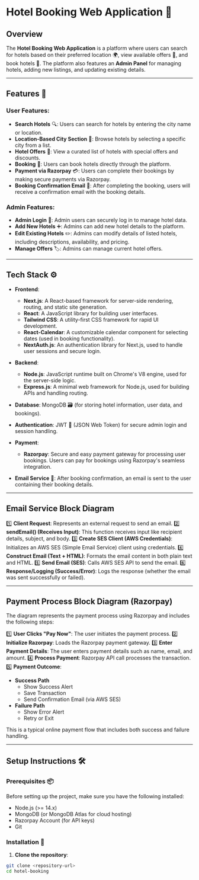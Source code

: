 # Hotel Booking Web Application 🏨

## Overview

The **Hotel Booking Web Application** is a platform where users can search for hotels based on their preferred location 🌍, view available offers 💸, and book hotels 🏨. The platform also features an **Admin Panel** for managing hotels, adding new listings, and updating existing details.

---

## Features 🌟

### User Features:
- **Search Hotels** 🔍: Users can search for hotels by entering the city name or location.
- **Location-Based City Section** 🌆: Browse hotels by selecting a specific city from a list.
- **Hotel Offers** 🎉: View a curated list of hotels with special offers and discounts.
- **Booking** 📅: Users can book hotels directly through the platform.
- **Payment via Razorpay** 💳: Users can complete their bookings by making secure payments via Razorpay.
- **Booking Confirmation Email** 📧: After completing the booking, users will receive a confirmation email with the booking details.

### Admin Features:
- **Admin Login** 🔑: Admin users can securely log in to manage hotel data.
- **Add New Hotels** ➕: Admins can add new hotel details to the platform.
- **Edit Existing Hotels** ✏️: Admins can modify details of listed hotels, including descriptions, availability, and pricing.
- **Manage Offers** 🏷️: Admins can manage current hotel offers.

---

## Tech Stack ⚙️

- **Frontend**:
  - **Next.js**: A React-based framework for server-side rendering, routing, and static site generation.
  - **React**: A JavaScript library for building user interfaces.
  - **Tailwind CSS**: A utility-first CSS framework for rapid UI development.
  - **React-Calendar**: A customizable calendar component for selecting dates (used in booking functionality).
  - **NextAuth.js**: An authentication library for Next.js, used to handle user sessions and secure login.

- **Backend**:
  - **Node.js**: JavaScript runtime built on Chrome's V8 engine, used for the server-side logic.
  - **Express.js**: A minimal web framework for Node.js, used for building APIs and handling routing.
  
- **Database**: MongoDB 🗃️ (for storing hotel information, user data, and bookings).

- **Authentication**: JWT 🔐 (JSON Web Token) for secure admin login and session handling.

- **Payment**:
  - **Razorpay**: Secure and easy payment gateway for processing user bookings. Users can pay for bookings using Razorpay's seamless integration.

- **Email Service** 📧: After booking confirmation, an email is sent to the user containing their booking details.

---

## Email Service Block Diagram

1️⃣ **Client Request**: Represents an external request to send an email.
2️⃣ **sendEmail() (Receives Input)**: This function receives input like recipient details, subject, and body.
3️⃣ **Create SES Client (AWS Credentials)**: Initializes an AWS SES (Simple Email Service) client using credentials.
4️⃣ **Construct Email (Text + HTML)**: Formats the email content in both plain text and HTML.
5️⃣ **Send Email (SES)**: Calls AWS SES API to send the email.
6️⃣ **Response/Logging (Success/Error)**: Logs the response (whether the email was sent successfully or failed).

---

## Payment Process Block Diagram (Razorpay)

The diagram represents the payment process using Razorpay and includes the following steps:

1️⃣ **User Clicks "Pay Now"**: The user initiates the payment process.
2️⃣ **Initialize Razorpay**: Loads the Razorpay payment gateway.
3️⃣ **Enter Payment Details**: The user enters payment details such as name, email, and amount.
4️⃣ **Process Payment**: Razorpay API call processes the transaction.
5️⃣ **Payment Outcome**:
   - **Success Path**
     - Show Success Alert
     - Save Transaction
     - Send Confirmation Email (via AWS SES)
   - **Failure Path**
     - Show Error Alert
     - Retry or Exit

This is a typical online payment flow that includes both success and failure handling.

---

## Setup Instructions 🛠️

### Prerequisites 📦

Before setting up the project, make sure you have the following installed:

- Node.js (>= 14.x)
- MongoDB (or MongoDB Atlas for cloud hosting)
- Razorpay Account (for API keys)
- Git

### Installation 🚀

1. **Clone the repository**:

```bash
git clone <repository-url>
cd hotel-booking
```

